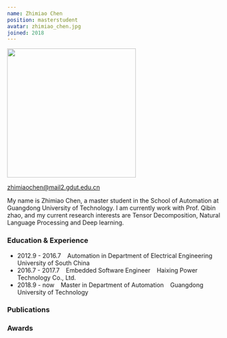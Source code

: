 ```yaml
---
name: Zhimiao Chen
position: masterstudent
avatar: zhimiao_chen.jpg 
joined: 2018 
---
```


<!-- 
name: 你的名字 __
position: 博士生写 phdstudent, 硕士生写 masterstudent, 本科生写 undergraduatestudent
avatar: 个人正面照的名字，发给我时那张图片要对应着这个名字，如jinshi_yu.png
joined: 加入实验室年份
 -->

<!-- (不用管，也不要删 -->
<img width="300" src="{{site.baseurl}}/images/people/{{page.avatar}}" data-action="zoom">

<!-- 你们的邮箱，自行替换 -->
<i class="fa fa-envelope-o"></i> zhimiaochen@mail2.gdut.edu.cn <br> 

<!-- 个人简介，好好写 -->
My name is Zhimiao Chen, a master student in the School of Automation at Guangdong University of Technology. I am currently work with Prof. Qibin zhao, and my current research interests are Tensor Decomposition, Natural Language Processing and Deep learning.


<!-- 学习及经历等： -->
### Education & Experience

- 2012.9 - 2016.7 &ensp; Automation in Department of Electrical Engineering &ensp;University of South China 
- 2016.7 - 2017.7 &ensp; Embedded Software Engineer &ensp; Haixing Power Technology Co., Ltd.
- 2018.9 - now &ensp; Master in Department of Automation &ensp; Guangdong University of Technology

<!-- 可以写上你发表的文章和申请的专利 -->
### Publications


<!-- 一些荣誉啊之类的可以自己补上 -->
### Awards 
<!-- 
P.S. 
1. 这个文件的文件名要改成 mingzi_xingshi.md 的格式
2. 你的个人正面照要裁剪成正方形，即图片的像素大小为600x600 或者800x800等 
-->
